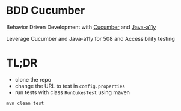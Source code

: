# BDD Cucumber
Behavior Driven Development with [Cucumber](www.cucumber.io) and [Java-a11y](https://github.com/sridharbandi/Java-a11y)

Leverage Cucumber and Java-a11y for 508 and Accessibility testing

# TL;DR
* clone the repo
* change the URL to test in `config.properties`
* run tests with class `RunCukesTest` using maven
```bash
mvn clean test
```
